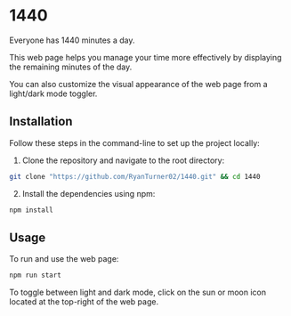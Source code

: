 # 1440

Everyone has 1440 minutes a day.

This web page helps you manage your time more effectively by displaying the remaining minutes of the day.

You can also customize the visual appearance of the web page from a light/dark mode toggler.

## Installation

Follow these steps in the command-line to set up the project locally:

1. Clone the repository and navigate to the root directory:

```bash
git clone "https://github.com/RyanTurner02/1440.git" && cd 1440
```

2. Install the dependencies using npm:

```bash
npm install
```

## Usage

To run and use the web page:

```bash
npm run start
```

To toggle between light and dark mode, click on the sun or moon icon located at the top-right of the web page.
